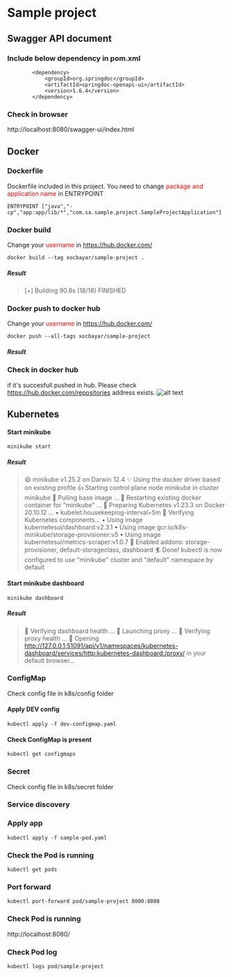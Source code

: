 # Sample project

## Swagger API document
### Include below dependency in pom.xml
```
		<dependency>
			<groupId>org.springdoc</groupId>
			<artifactId>springdoc-openapi-ui</artifactId>
			<version>1.6.4</version>
		</dependency>
```
### Check in browser
http://localhost:8080/swagger-ui/index.html

## Docker

### Dockerfile
Dockerfile included in this project. You need to change <span style="color:red">package and application name</span> in ENTRYPOINT
```
ENTRYPOINT ["java","-cp","app:app/lib/*","com.sa.sample.project.SampleProjectApplication"]
```

### Docker build
Change your <span style="color:red">username</span> in https://hub.docker.com/
```
docker build --tag xocbayar/sample-project .
```
##### Result
> [+] Building 90.8s (18/18) FINISHED

### Docker push to docker hub
Change your <span style="color:red">username</span> in https://hub.docker.com/
```
docker push --all-tags xocbayar/sample-project
```
##### Result
>

### Check in docker hub
if it's succesfull pushed in hub. Please check https://hub.docker.com/repositories address exists.
![alt text](/final-project/BackEnd/sample-project/Docker%20hub%20sample%20project.png "Docker hub sample project")

## Kubernetes
#### Start minikube
```
minikube start
```
##### Result
> 😄  minikube v1.25.2 on Darwin 12.4
✨  Using the docker driver based on existing profile
👍  Starting control plane node minikube in cluster minikube
🚜  Pulling base image ...
🔄  Restarting existing docker container for "minikube" ...
🐳  Preparing Kubernetes v1.23.3 on Docker 20.10.12 ...
    ▪ kubelet.housekeeping-interval=5m
🔎  Verifying Kubernetes components...
    ▪ Using image kubernetesui/dashboard:v2.3.1
    ▪ Using image gcr.io/k8s-minikube/storage-provisioner:v5
    ▪ Using image kubernetesui/metrics-scraper:v1.0.7
🌟  Enabled addons: storage-provisioner, default-storageclass, dashboard
🏄  Done! kubectl is now configured to use "minikube" cluster and "default" namespace by default
#### Start minikube dashboard
```
minikube dashboard
```
##### Result
> 🤔  Verifying dashboard health ...
🚀  Launching proxy ...
🤔  Verifying proxy health ...
🎉  Opening http://127.0.0.1:51091/api/v1/namespaces/kubernetes-dashboard/services/http:kubernetes-dashboard:/proxy/ in your default browser...
### ConfigMap
Check config file in k8s/config folder
#### Apply DEV config
```
kubectl apply -f dev-configmap.yaml
```
#### Check ConfigMap is present 
```
kubectl get configmaps
```
### Secret
Check config file in k8s/secret folder

### Service discovery

### Apply app
```
kubectl apply -f sample-pod.yaml
```

### Check the Pod is running
```
kubectl get pods
```

### Port forward
```
kubectl port-forward pod/sample-project 8080:8080
```

### Check Pod is running
http://localhost:8080/

### Check Pod log
```
kubectl logs pod/sample-project
```